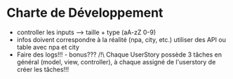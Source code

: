 # Charte de Développement
* controller les inputs –> taille + type (aA-zZ 0-9)
* infos doivent correspondre à la réalité (npa, city, etc.) utiliser des API ou table avec npa et city
* Faire des logs!!! - bonus???
/!\ Chaque UserStory possède 3 tâches en général (model, view, controller), à chaque assigné de l'userstory de créer les tâches!!!

